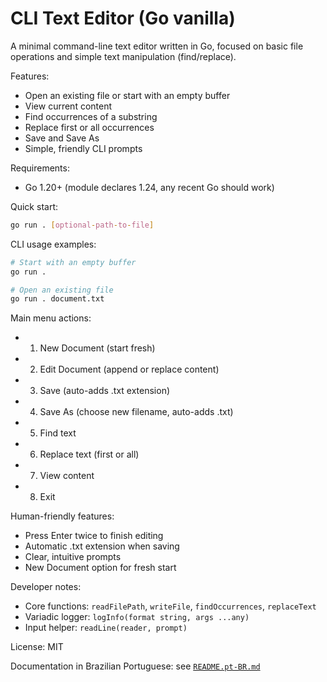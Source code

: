# CLI Text Editor (Go vanilla)

A minimal command-line text editor written in Go, focused on basic file operations and simple text manipulation (find/replace).

Features:
- Open an existing file or start with an empty buffer
- View current content
- Find occurrences of a substring
- Replace first or all occurrences
- Save and Save As
- Simple, friendly CLI prompts

Requirements:
- Go 1.20+ (module declares 1.24, any recent Go should work)

Quick start:
```bash
go run . [optional-path-to-file]
```

CLI usage examples:
```bash
# Start with an empty buffer
go run .

# Open an existing file
go run . document.txt
```

Main menu actions:
- 1) New Document (start fresh)
- 2) Edit Document (append or replace content)
- 3) Save (auto-adds .txt extension)
- 4) Save As (choose new filename, auto-adds .txt)
- 5) Find text
- 6) Replace text (first or all)
- 7) View content
- 8) Exit

Human-friendly features:
- Press Enter twice to finish editing
- Automatic .txt extension when saving
- Clear, intuitive prompts
- New Document option for fresh start

Developer notes:
- Core functions: `readFilePath`, `writeFile`, `findOccurrences`, `replaceText`
- Variadic logger: `logInfo(format string, args ...any)`
- Input helper: `readLine(reader, prompt)`

License: MIT

Documentation in Brazilian Portuguese: see [`README.pt-BR.md`](./README.pt-BR.md)
